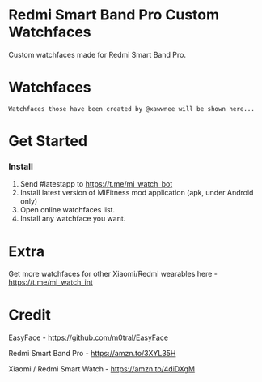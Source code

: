 # Redmi Smart Band Pro Custom Watchfaces
Custom watchfaces made for Redmi Smart Band Pro.

# Watchfaces

```Watchfaces those have been created by @xawwnee will be shown here...```

# Get Started
### Install
1. Send #latestapp to https://t.me/mi_watch_bot
2. Install latest version of MiFitness mod application (apk, under Android only)
3. Open online watchfaces list.
3. Install any watchface you want.

# Extra
Get more watchfaces for other Xiaomi/Redmi wearables here - https://t.me/mi_watch_int

# Credit
EasyFace - https://github.com/m0tral/EasyFace

Redmi Smart Band Pro - https://amzn.to/3XYL35H

Xiaomi / Redmi Smart Watch - https://amzn.to/4diDXgM
